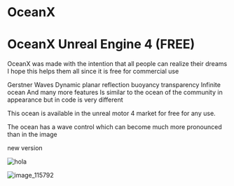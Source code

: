 # OceanX
# OceanX Unreal Engine 4 (FREE) 


OceanX was made with the intention that all people can realize their dreams I hope this helps them all since it is free for commercial use

Gerstner Waves
Dynamic planar reflection
buoyancy
transparency
Infinite ocean
And many more features
Is similar to the ocean of the community in appearance but in code is very different

This ocean is available in the unreal motor 4 market for free for any use.


The ocean has a wave control which can become much more pronounced than in the image




new version

![hola](https://user-images.githubusercontent.com/29168072/29940580-16d347aa-8e66-11e7-97d4-dcaa1239ec04.jpeg)

![image_115792](https://user-images.githubusercontent.com/29168072/29940983-4a20de00-8e67-11e7-8ff4-28ac6330f121.jpg)

